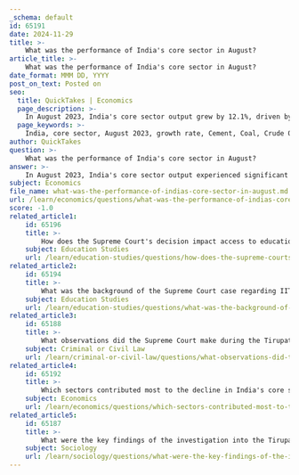 ```yaml
---
_schema: default
id: 65191
date: 2024-11-29
title: >-
    What was the performance of India's core sector in August?
article_title: >-
    What was the performance of India's core sector in August?
date_format: MMM DD, YYYY
post_on_text: Posted on
seo:
  title: QuickTakes | Economics
  page_description: >-
    In August 2023, India's core sector output grew by 12.1%, driven by strong performances in all key industries, particularly Cement, Coal, and Steel, indicating significant economic recovery.
  page_keywords: >-
    India, core sector, August 2023, growth rate, Cement, Coal, Crude Oil, Electricity, Fertilizers, Natural Gas, Refinery Products, Steel, economic recovery, infrastructure sectors
author: QuickTakes
question: >-
    What was the performance of India's core sector in August?
answer: >-
    In August 2023, India's core sector output experienced significant growth, increasing by 12.1% on an annual basis. This marked a notable improvement compared to the previous month, July 2023, when the growth rate was recorded at 8.4%. The positive performance was driven by all eight core industries, which include Cement, Coal, Crude Oil, Electricity, Fertilizers, Natural Gas, Refinery Products, and Steel, all of which recorded positive growth during this period.\n\nAmong the sectors, the Cement industry showed the highest growth at 18.9%, followed closely by Coal at 17.9% and Steel at 10.9%. Additionally, when compared to pre-pandemic levels (February 2020), the core sector growth was 17.0% higher, indicating a strong recovery trajectory. The month-on-month seasonally adjusted core sector growth also demonstrated robust momentum, with a sequential expansion of 2.7% in August 2023, the sharpest since December 2022.\n\nOverall, the performance of India's core sector in August 2023 was a positive indicator of economic recovery and growth, reflecting strong production levels across key infrastructure sectors.
subject: Economics
file_name: what-was-the-performance-of-indias-core-sector-in-august.md
url: /learn/economics/questions/what-was-the-performance-of-indias-core-sector-in-august
score: -1.0
related_article1:
    id: 65196
    title: >-
        How does the Supreme Court's decision impact access to education in India?
    subject: Education Studies
    url: /learn/education-studies/questions/how-does-the-supreme-courts-decision-impact-access-to-education-in-india
related_article2:
    id: 65194
    title: >-
        What was the background of the Supreme Court case regarding IIT admission?
    subject: Education Studies
    url: /learn/education-studies/questions/what-was-the-background-of-the-supreme-court-case-regarding-iit-admission
related_article3:
    id: 65188
    title: >-
        What observations did the Supreme Court make during the Tirupati Laddus case?
    subject: Criminal or Civil Law
    url: /learn/criminal-or-civil-law/questions/what-observations-did-the-supreme-court-make-during-the-tirupati-laddus-case
related_article4:
    id: 65192
    title: >-
        Which sectors contributed most to the decline in India's core sector output?
    subject: Economics
    url: /learn/economics/questions/which-sectors-contributed-most-to-the-decline-in-indias-core-sector-output
related_article5:
    id: 65187
    title: >-
        What were the key findings of the investigation into the Tirupati Laddus controversy?
    subject: Sociology
    url: /learn/sociology/questions/what-were-the-key-findings-of-the-investigation-into-the-tirupati-laddus-controversy
---
```


&nbsp;